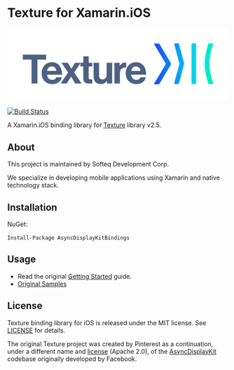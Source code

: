 # Texture for Xamarin.iOS

![Texture](https://github.com/texturegroup/texture/raw/master/docs/static/images/logo.png)

[![Build Status](https://dev.azure.com/VladimirSverzhinsky/Texture-xamarin-ios/_apis/build/status/Check%20Master%20Branch)](https://dev.azure.com/VladimirSverzhinsky/Texture-xamarin-ios/_build/latest?definitionId=7)

A Xamarin.iOS binding library for [Texture](https://github.com/TextureGroup/Texture) library v2.5.

## About

This project is maintained by Softeq Development Corp.

We specialize in developing mobile applications using Xamarin and native technology stack.

## Installation

NuGet:
```
Install-Package AsyncDisplayKitBindings
```

## Usage

- Read the original [Getting Started](http://texturegroup.org/docs/getting-started.html) guide.
- [Original Samples](https://github.com/TextureGroup/Texture/tree/master/examples)

## License

Texture binding library for iOS is released under the MIT license. See [LICENSE](LICENSE) for details.

The original Texture project was created by Pinterest as a continuation, under a different name and [license](https://github.com/texturegroup/texture/blob/master/LICENSE) (Apache 2.0), of the [AsyncDisplayKit](https://github.com/facebookarchive/AsyncDisplayKit) codebase originally developed by Facebook.
